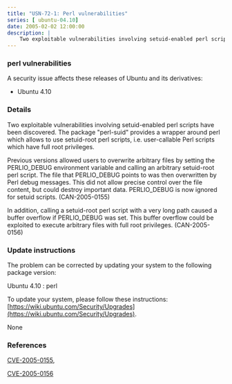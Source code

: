 ```yaml
---
title: "USN-72-1: Perl vulnerabilities"
series: [ ubuntu-04.10]
date: 2005-02-02 12:00:00
description: |
    Two exploitable vulnerabilities involving setuid-enabled perl scripts have been discovered. The package &quot;perl-suid&quot; provides a wrapper around perl which allows to use setuid-root perl scripts, i.e. user-callable Perl scripts which have full root privileges.
--- 
```

 
### perl vulnerabilities

A security issue affects these releases of Ubuntu and its derivatives:

* Ubuntu 4.10

### Details

Two exploitable vulnerabilities involving setuid-enabled perl scripts have been discovered. The package &quot;perl-suid&quot; provides a wrapper around perl which allows to use setuid-root perl scripts, i.e. user-callable Perl scripts which have full root privileges.

Previous versions allowed users to overwrite arbitrary files by setting the PERLIO_DEBUG environment variable and calling an arbitrary setuid-root perl script. The file that PERLIO_DEBUG points to was then overwritten by Perl debug messages. This did not allow precise control over the file content, but could destroy important data. PERLIO_DEBUG is now ignored for setuid scripts. (CAN-2005-0155)

In addition, calling a setuid-root perl script with a very long path caused a buffer overflow if PERLIO_DEBUG was set. This buffer overflow could be exploited to execute arbitrary files with full root privileges. (CAN-2005-0156)

### Update instructions

The problem can be corrected by updating your system to the following package version:

Ubuntu 4.10
 : perl 

To update your system, please follow these instructions: [https://wiki.ubuntu.com/Security/Upgrades](https://wiki.ubuntu.com/Security/Upgrades).

None

### References

 [CVE-2005-0155](http://people.ubuntu.com/~ubuntu-security/cve/CVE-2005-0155), 

 [CVE-2005-0156](http://people.ubuntu.com/~ubuntu-security/cve/CVE-2005-0156)
 
